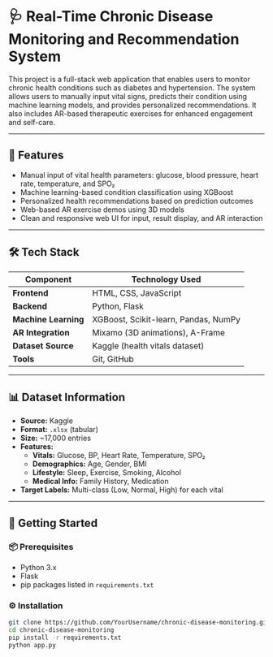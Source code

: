 # 🩺 Real-Time Chronic Disease Monitoring and Recommendation System

This project is a full-stack web application that enables users to monitor chronic health conditions such as diabetes and hypertension. The system allows users to manually input vital signs, predicts their condition using machine learning models, and provides personalized recommendations. It also includes AR-based therapeutic exercises for enhanced engagement and self-care.

---

## 📌 Features

- Manual input of vital health parameters: glucose, blood pressure, heart rate, temperature, and SPO₂
- Machine learning-based condition classification using XGBoost
- Personalized health recommendations based on prediction outcomes
- Web-based AR exercise demos using 3D models
- Clean and responsive web UI for input, result display, and AR interaction

---

## 🛠️ Tech Stack

| Component            | Technology Used                 |
|----------------------|----------------------------------|
| **Frontend**         | HTML, CSS, JavaScript            |
| **Backend**          | Python, Flask                    |
| **Machine Learning** | XGBoost, Scikit-learn, Pandas, NumPy |
| **AR Integration**   | Mixamo (3D animations), A-Frame  |
| **Dataset Source**   | Kaggle (health vitals dataset)   |
| **Tools**            | Git, GitHub                      |

---

## 📊 Dataset Information

- **Source:** Kaggle  
- **Format:** `.xlsx` (tabular)  
- **Size:** ~17,000 entries  
- **Features:**
  - **Vitals:** Glucose, BP, Heart Rate, Temperature, SPO₂
  - **Demographics:** Age, Gender, BMI
  - **Lifestyle:** Sleep, Exercise, Smoking, Alcohol
  - **Medical Info:** Family History, Medication
- **Target Labels:** Multi-class (Low, Normal, High) for each vital

---

## 🚀 Getting Started

### 📦 Prerequisites
- Python 3.x
- Flask
- pip packages listed in `requirements.txt`

### ⚙️ Installation
```bash
git clone https://github.com/YourUsername/chronic-disease-monitoring.git
cd chronic-disease-monitoring
pip install -r requirements.txt
python app.py
